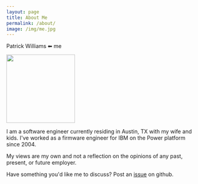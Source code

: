 ```yaml
---
layout: page
title: About Me
permalink: /about/
image: /img/me.jpg
---
```

Patrick Williams &#11013; me

<img src="{{ page.image }}" width="180px" />

I am a software engineer currently residing in Austin, TX with my wife and kids.  I've worked as a firmware engineer for IBM on the Power platform since 2004.

My views are my own and not a reflection on the opinions of any past, present, or future employer.

Have something you'd like me to discuss?  Post an [issue](https://github.com/williamspatrick/williamspatrick.github.io/issues) on github.
